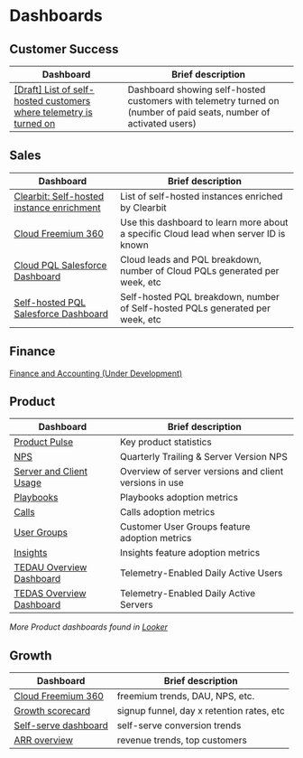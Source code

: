 # Dashboards

## Customer Success

| Dashboard | Brief description |
| ----------|-------------------|
| [[Draft] List of self-hosted customers where telemetry is turned on](https://mattermost.looker.com/looks/977) | Dashboard showing self-hosted customers with telemetry turned on (number of paid seats, number of activated users) 

## Sales

| Dashboard | Brief description |
| ----------|-------------------|
|[Clearbit: Self-hosted instance enrichment](https://mattermost.looker.com/dashboards/270?Account+Owner=) | List of self-hosted instances enriched by Clearbit |
| [Cloud Freemium 360](https://mattermost.looker.com/dashboards/304?Server+ID=-93mykbogbjfrbbdqphx3zhze5c) | Use this dashboard to learn more about a specific Cloud lead when server ID is known |
| [Cloud PQL Salesforce Dashboard](https://mattermost.lightning.force.com/lightning/r/Dashboard/01Z3p000001BifbEAC/view?queryScope=userFolders) | Cloud leads and PQL breakdown, number of Cloud PQLs generated per week, etc |
| [Self-hosted PQL Salesforce Dashboard](https://mattermost.lightning.force.com/lightning/r/Dashboard/01Z3p000001Bil0EAC/view?queryScope=userFolders) | Self-hosted PQL breakdown, number of Self-hosted PQLs generated per week, etc |

## Finance

[Finance and Accounting (Under Development)](https://mattermost.looker.com/boards/34)

## Product

| Dashboard | Brief description |
| --------- | ------------------|
| [Product Pulse](https://www.google.com/url?q=https://mattermost.looker.com/dashboards/334&sa=D&source=editors&ust=1666063196914480&usg=AOvVaw26K1TVJnb15e2jCgstZ93u) | Key product statistics |
| [NPS]([https://mattermost.looker.com/dashboards/16](https://mattermost.looker.com/dashboards/147)) | Quarterly Trailing & Server Version NPS |
| [Server and Client Usage](https://mattermost.looker.com/dashboards/172?Mobile+Client+Usage=&Cloud+Workspace=&Excludability+Reason=NULL&Account+Name=) | Overview of server versions and client versions in use |
| [Playbooks](https://mattermost.looker.com/dashboards/220) | Playbooks adoption metrics |
| [Calls](https://mattermost.looker.com/dashboards/291) | Calls adoption metrics |
| [User Groups](https://mattermost.looker.com/dashboards/295) | Customer User Groups feature adoption metrics |
| [Insights](https://mattermost.looker.com/dashboards/325) | Insights feature adoption metrics |
| [TEDAU Overview Dashboard](https://mattermost.looker.com/dashboards/29) | Telemetry-Enabled Daily Active Users |
| [TEDAS Overview Dashboard](https://mattermost.looker.com/dashboards/28) | Telemetry-Enabled Daily Active Servers |

*More Product dashboards found in [Looker](https://mattermost.looker.com/boards/43)*

## Growth

| Dashboard | Brief description |
| ----------|-------------------|
| [Cloud Freemium 360](https://mattermost.looker.com/dashboards/304?Server+ID=-93mykbogbjfrbbdqphx3zhze5c) | freemium trends, DAU, NPS, etc. |
| [Growth scorecard](https://mattermost.looker.com/dashboards/290) | signup funnel, day x retention rates, etc |
| [Self-serve dashboard](https://mattermost.looker.com/dashboards/300) | self-serve conversion trends |
| [ARR overview](https://mattermost.looker.com/dashboards/14) | revenue trends, top customers |

